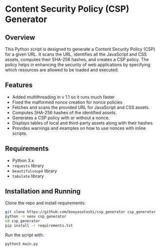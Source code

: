# Content Security Policy (CSP) Generator

## Overview

This Python script is designed to generate a Content Security Policy (CSP) for a given URL. It scans the URL, identifies all the JavaScript and CSS assets, computes their SHA-256 hashes, and creates a CSP policy. The policy helps in enhancing the security of web applications by specifying which resources are allowed to be loaded and executed.

## Features

- Added multithreading in v 1.1 so it runs much faster
- Fixed the malformed nonce creation for nonce policies
- Fetches and scans the provided URL for JavaScript and CSS assets.
- Computes SHA-256 hashes of the identified assets.
- Generates a CSP policy with or without a nonce.
- Displays tables of local and third-party assets along with their hashes.
- Provides warnings and examples on how to use nonces with inline scripts.

## Requirements

- Python 3.x
- `requests` library
- `beautifulsoup4` library
- `tabulate` library

## Installation and Running


Clone the repo and install requirements:

```sh
git clone https://github.com/booyasatoshi/csp_generator csp_generator
python -m venv csp_generator
cd csp_generator
pip install -r requirements.txt
```

Run the script with:

```sh
python3 main.py
```
